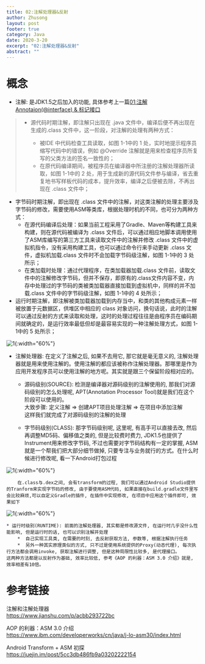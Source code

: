 ```yaml
---
title: 02:注解处理器&反射
author: Zhusong
layout: post
footer: true
category: Java
date: 2020-3-20
excerpt: "02:注解处理器&反射"
abstract: ""
---
```


# 概念
* 注解: 是JDK1.5之后加入的功能, 具体参考上一篇[01:注解Annotaion(@interface) & 标记接口](/java-anotation)

> * 源代码时期注解，即注解只出现在 .java 文件中，编译后便不再出现在生成的.class 文件中，这一阶段，对注解的处理有两种方式： 
>  
> 	* 被IDE 中代码检查工具读取，如图 1-1中的 1 处，实时地提示程序员缩写代码中的错误，例如 @Override 注解就是用来检查程序员所复写的父类方法的签名一致性的；
>	* 在原代码编译期间，被程序员在编译器中所注册的注解处理器所读取，如图 1-1中的 2 处，用于生成新的源代码文件参与编译，省去重复地书写样板代码的成本，提升效率，编译之后便被去除，不再出现在 .class 文件中；
* 字节码时期注解，即出现在 .class 文件中的注解，对这类注解的处理主要涉及字节码的修改，需要使用ASM等类库，根据处理时机的不同，也可分为两种方式：
	* 在源代码编译后处理：如果当前工程采用了Gradle、Maven等构建工具来构建，则在源代码被编译为 .class 文件后，可以通过相应地脚本调用使用了ASM库编写的第三方工具来读取文件中的注解并修改 .class 文件中的虚拟机指令，没有采用构建工具，也可以通过命令行来手动更新 .class 文件，虚拟机加载.class 文件时不会加载字节码级注解，如图 1-1中的 3 处所示；
	* 在类加载时处理：通过代理程序，在类加载器加载.class 文件前，读取文件中的注解修改字节码，但并不保存，即原有的.class文件内容不变，内存中处理过的字节码的类被类加载器直接加载到虚拟机中，同样的并不加载.class 文件中的字节码级注解，如图 1-1中的 4 处所示；
* 运行时期注解，即注解被类加载器加载到内存当中，和类的其他构成元素一样被放置于元数据区，供堆区中相应的 class 对象访问，换句话说，此时的注解可以通过反射的方式来读取和处理，这时的处理过程往往是由程序员在编码期间就确定的，是运行效率最低但却是最容易实现的一种注解处理方式，如图 1-1中的 5 处所示；
> 
![1]({{site.assets_path}}/img/java/java_annotation_processor.png){:width="60%"}
>

* 注解处理器: 在定义了注解之后, 如果不去用它, 那它就是毫无意义的, 注解处理器就是用来使用注解的。使用注解的都应该被称作注解处理器。那哪里是作为应用开发程序员可以使用注解的地方呢。其实就是跟三个保留阶段相对应的。
	* 源码级别(SOURCE): 检测是编译器对源码级别的注解使用的, 那我们对源码级别的怎么处理呢, APT(Annotation Processor Tool)就是我们在这个阶段可以使用的。  
	大致步骤: 定义注解 => 创建APT项目处理注解 => 在项目中添加注解  
	这样我们就完成了对源码级别的注解的处理
	
	* 字节码级别(CLASS): 那字节码级别呢, 这里呢, 有高手可以直接去改, 然后再调整MD5码、偏移值之类的, 但是比较费时费力, JDK1.5也提供了Instrument用来修改字节码, 不过也需要对字节码结构有一定的掌握, ASM就是一个帮我们把大部分细节做掉, 只要专注与业务就行的方式。在什么时候进行修改呢, 看一下Android打包过程
> 
![1]({{site.assets_path}}/img/android/android-aapt.png){:width="60%"}
>	
	
		在.class与.dex之间, 会有transform的过程, 我们可以通过Android Studio提供的Tranform来实现字节码的修改, 由于要使用ASM代码, 如果直接在build.gradle文件里写会比较麻烦,可以自定义Gradle的插件, 在插件中实现修改, 在项目中应用这个插件即可, 效果如下
> 
![1]({{site.assets_path}}/img/android/android-grale-plugin.png){:width="60%"}
>	
	* 运行时级别(RUNTIME): 前面的注解处理器, 其实都是修改源文件, 在运行时几乎没什么性能影响, 但是运行时的话, 也可以识别注解并处理
		*  自己实现工具类, 在需要的时刻, 去反射获取方法, 参数等, 根据注解执行任务
		*  另外一种其实原理类似的方式, 只不过是使用系统提供的Proxy(动态代理), 每次执行方法都会调用invoke, 获取注解进行调整, 但是这种局限性比较多, 是代理接口。
	这两种方法都是以反射作为基础, 效率比较低, 参考《AOP 的利器：ASM 3.0 介绍》就是, 效率相差有10倍。

# 参考链接
  
注解和注解处理器    
<https://www.jianshu.com/p/acbb293722bc>

AOP 的利器：ASM 3.0 介绍  
<https://www.ibm.com/developerworks/cn/java/j-lo-asm30/index.html>

Android Transform + ASM 初探  
<https://juejin.im/post/5cc3db486fb9a03202222154>